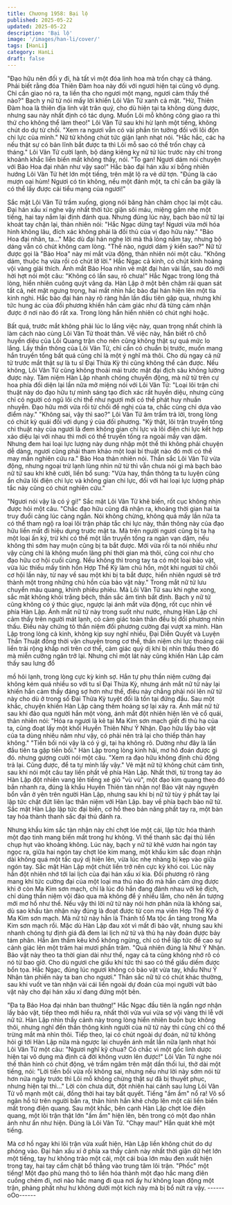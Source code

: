 ```yaml
---
title: Chương 1958: Bại lộ
published: 2025-05-22
updated: 2025-05-22
description: 'Bại lộ'
image: '/images/han-li/cover/'
tags: [HanLi]
category: HanLi
draft: false
---
```


"Đạo hữu nên đối y đi, hà tất vì một đóa linh hoa mà trốn chạỵ cả
tháng. Phải biết rằng đóa Thiên Đàm hoa này đối với ngươi hiện
tại cũng vô dụng. Chỉ cần giao nó ra, ta liền tha cho ngươi một
mạng, ngươi cảm thấy thế nào?"
Bạch y nữ tử nói mấy lời khiến Lôi Vân Tử xanh cả mặt.
"Hừ, Thiên Đàm hoa là thiên địa linh vật trân quý, cho dù hiện tại
ta không dùng được, nhưng sau này nhất định có tác dụng. Muốn
Lôi mỗ không công giao ra thì thứ cho không thể làm theo!"
Lôi Vân Tử sau khi hừ lạnh một tiếng, không chút do dự từ chối.
"Xem ra ngươi vẫn có vài phần tin tưởng đối với lôi độn chi lực
của mình."
Nữ tử không chút tức giận lạnh nhạt nói.
"Hắc hắc, các hạ nếu thật sự có bản lĩnh bắt được ta thì Lôi mỗ
sao có thể trốn chạy cả tháng."
Lôi Vân Tử cười lạnh, bộ dáng kiêng kỵ nữ tử lúc trước này chỉ
trong khoảnh khắc liền biến mất không thấy, nói.
"To gan! Ngươi dám nói chuyện với Bảo Hoa đại nhân như vậy
sao!"
Hắc bào đại hán xấu xí bỗng nhiên hướng Lôi Vân Tử hét lớn một
tiếng, trên mặt lộ ra vẻ dữ tợn.
"Đúng là cáo mượn oai hùm! Ngươi có tin không, nếu một đánh
một, ta chỉ cần ba giây là có thể lấy được cái tiểu mạng của
ngươi!"

Sắc mặt Lôi Vân Tử trầm xuống, giọng nói băng hàn châm chọc
lại một câu.
Đại hán xấu xí nghe vậy nhất thời tức giận sôi máu, miệng gầm
nhẹ một tiếng, hai tay nắm lại định đánh qua. Nhưng đúng lúc
này, bạch bào nữ tử lại khoát tay chặn lại, thản nhiên nói:
"Hắc Ngạc dừng tay! Ngươi vừa mới hóa hình không lâu, đích xác
không phải là đối thủ của vị đạo hữu này."
"Bảo Hoa đại nhân, ta..."
Mặc dù đại hán nghe lời mà thả lỏng nắm tay, nhưng bộ dáng vẫn
có chút không cam lòng.
"Thế nào, ngươi dám ý kiến sao?"
Nữ tử được gọi là "Bảo Hoa" này mí mắt vừa động, thản nhiên
nói một câu.
"Không dám, thuộc hạ vừa rồi có chút lỡ lời."
Hắc Ngạc cả kinh, có chút kinh hoảng vội vàng giải thích.
Ánh mắt Bảo Hoa nhìn vẻ mặt đại hán vài lần, sau đó mới hời hợt
nói một câu:
"Không có lần sau, rõ chưa!"
Hắc Ngạc trong lòng thả lòng, hiển nhiên cuông quýt vâng dạ.
Hàn Lập ở một bên chậm rãi quan sát tất cả, nét mặt ngưng
trọng, hai mắt nhìn hắc bào đại hán hiện lên một tia kinh nghi.
Hắc bào đại hán này rõ ràng hắn lần đầu tiên gặp qua, nhưng khí
tức hung ác của đối phương khiến hắn cảm giác như đã từng
cảm nhận được ở nơi nào đó rất xa.
Trong lòng hắn hiển nhiên có chút nghi hoặc.

Bất quá, trước mắt không phải lúc lo lắng việc này, quan trọng
nhất chính là làm cách nào cùng Lôi Vân Tử thoát thân.
Về việc này, hắn biết rõ chỗ huyền diệu của Lôi Quang trận cho
nên cũng không thật sự quá mức lo lắng. Lấy thần thông của Lôi
Vân Tử, chỉ cần có chuẩn bị trước, muốn mang hắn truyền tống
bất quá cũng chỉ là một ý nghĩ mà thôi. Cho dù ngay cả nữ tử
trước mắt thật sự là tu sĩ Đại Thừa Kỳ thì cũng không thể cản
được. Nếu không, Lôi Vân Tử cũng không thoải mái trước mặt đại
địch sâu không lường được này.
Tâm niệm Hàn Lập nhanh chóng chuyển động, mà nữ tử trên cự
hoa phía đối diện lại lần nữa mở miệng nói với Lôi Vân Tử:
"Loại lôi trận chi thuật này do đạo hữu tự mình sáng tạo đích xác
rất huyền diệu, nhưng cũng chỉ có người có ngũ lôi chi thể như
ngươi mới có thể phát huy nhuần nhuyễn. Đạo hữu mới vừa rồi từ
chối đề nghị của ta, chắc cũng chỉ dựa vào điểm này."
"Không sai, vậy thì sao?"
Lôi Vân Tử âm trầm trả lời, trong lòng có chút kỳ quái đối với
dụng ý của đối phương.
"Kỳ thật, lôi trận truyền tống chi thuật này của ngươi là đem không
gian chi lực và lôi điện chi lực kết hợp xảo diệu lại với nhau thì
mới có thể truyền tống ra ngoài mấy vạn dặm. Nhưng đem hai loại
lực lượng này dung nhập một thể thì không phải chuyện dễ dàng,
ngươi cũng phải tham khảo một loại bí thuật nào đó mới có thể
may mắn nghiên cứu ra."
Bảo Hoa thản nhiên nói.
Thần sắc Lôi Vân Tử vừa động, nhưng ngoại trừ lạnh lùng nhìn
nữ từ thì vẫn chưa nói gì mà bạch bào nữ tử sau khi khẽ cười,
liền bổ sung:
"Vừa hay, thần thông ta tu luyện cũng ẩn chứa lôi điện chi lực và
không gian chi lực, đối với hai loại lực lượng pháp tắc này cũng có
chút nghiên cứu."

"Ngươi nói vậy là có ý gi!"
Sắc mặt Lôi Vân Tử khẽ biến, rốt cục không nhịn được hỏi một
câu.
"Chắc đạo hữu cũng đã nhận ra, khoảng thời gian hai ta truy đuổi
càng lúc càng ngắn. Nói không chừng, không quá mấy lần nữa ta
có thể tham ngộ ra loại lôi trận pháp tắc chi lực này, thần thông
này của đạo hữu liền mất đi hiệu dụng trước mặt ta. Mà trên
người ngươi cũng bị ta hạ một loại ấn ký, trừ khi có thể một lần
truyền tống ra ngàn vạn dặm, nếu không thì sớm hay muộn cũng
bị ta bắt được. Mới vừa rồi ta nói nhiều như vậy cũng chỉ là không
muốn lãng phí thời gian mà thôi, cũng coi như cho đạo hữu cơ hội
cuối cùng. Nếu không thì trong tay ta có một loại bảo vật, vừa lúc
thiếu mấy tinh hồn Hợp Thể Kỳ làm chủ hồn, một khi ngươi từ
chối cơ hội lần này, từ nay về sau một khi bị ta bắt được, hiển
nhiên ngươi sẽ trở thành một trong những chủ hồn của bảo vật
này."
Trong mắt nữ tử lưu chuyển mâu quang, khinh phiêu phiêu.
Mà Lôi Vân Tử sau khi nghe xong, sắc mặt không khỏi trắng
bệch, thần sắc âm tình bất định.
Bạch y nữ tử cũng không có ý thúc giục, ngược lại ánh mắt vừa
động, rốt cục nhìn về phía Hàn Lập. Ánh mắt nữ tử này trong suốt
như nước, nhưng Hàn Lập chỉ cảm thấy trên người mát lạnh, có
cảm giác toàn thân đều bị đối phương nhìn thấu.
Điều này chứng tỏ thần niệm đối phương cường đại vượt xa
mình.
Hàn Lập trong lòng cả kinh, không kịp suy nghĩ nhiều, Đại Diễn
Quyết và Luyện Thần Thuật đồng thời vận chuyện trong cơ thể,
thần niệm chi lực thoáng cái liền trải rộng khắp nơi trên cơ thể,
cảm giác quỷ dị khi bị nhìn thấu theo đó mà miễn cưỡng ngăn trở
lại.
Nhưng chỉ một lát này cũng khiến Hàn Lập cảm thấy sau lưng đổ

mồ hôi lạnh, trong lòng cực kỳ kinh sợ.
Hắn tự phụ thần niệm cường đại không kém quá nhiều so với tu
sĩ Đại Thừa Kỳ, nhưng ánh mắt nữ tử này lại khiến hắn cảm thấy
đáng sợ hơn như thế, điều này chẳng phải nói lên nữ tử này cho
dù ở trong số Đại Thừa Kỳ tuyệt đối là tồn tại đứng đầu.
Sau một khắc, chuyện khiến Hàn Lập càng thêm hoảng sợ lại xảy
ra.
Ánh mắt nữ tử sau khi đảo qua người hắn một vòng, ánh mắt đột
nhiên hiện lên vẻ cổ quái, thản nhiên nói:
"Hóa ra ngươi là kẻ tại Ma Kim sơn mạch giết đi thủ hạ của ta,
cũng đoạt lấy một khối Huyền Thiên Như Ý Nhận. Đạo hữu lấy
bảo vật của ta dùng nhiêu năm như vậy, có phải nên trả lại cho
thiếp thân hay không."
"Tiền bối nói vậy là có ý gì, tại hạ không rõ. Dường như đây là lần
đầu tiên ta gặp tiền bối."
Hàn Lập trong lòng kinh hãi, mơ hô đoán được gì đó. nhưng
gượng cười nói một câu.
"Xem ra đạo hữu không định chủ động trả lại. Cũng được, để ta tự
mình lấy vậy."
Vẻ mặt nữ tử không chút cảm tình, sau khi nói một câu tay liền
phất về phía Hàn Lập.
Nhất thời, từ trong tay áo Hàn Lập đột nhiên vang lên tiếng xé gió
"vù vù", một đạo kim quang theo đó bắn nhanh ra, đúng là khẩu
Huyền Thiên tàn nhận nọ!
Bảo vật này nguyên bổn vẫn ở yên trên người Hàn Lập, nhưng
sau khi bị nữ tử tùy ý phất tay lại lập tức chặt đứt liên lạc thân
niệm với Hàn Lập. bay về phía bạch bào nữ tử. Sắc mặt Hàn Lập
lập tức đại biến, cơ hồ theo bản năng phất tay ra, một bàn tay hóa
thành thanh sắc đại thủ đánh ra.

Nhưng khẩu kim sắc tàn nhận này chỉ chợt lóe một cái, lập tức
hóa thành một đạo tinh mang biến mất trong hư không. Vì thế
thanh săc đại thủ liền chụp hụt vào khoảng không.
Lúc này, bạch y nữ tử khẽ vươn hai ngón tay ngọc ra, giữa hai
ngón tay chợt lóe kim mang, một khẩu kim sắc đoạn nhận dài
không quá một tấc quỷ dị hiện lên, vừa lúc nhẹ nhàng bị kẹp vào
giữa ngón tay.
Sắc mặt Hàn Lập một chút liền trở nên cực kỳ khó coi.
Lúc này hắn đột nhiên nhớ tới lai lịch của đại hán xấu xí kia.
Đối phương rõ ràng mang khí tức cường đại của một loại ma thú
nào đó mà hắn cảm ứng được khi ở còn Ma Kim sơn mạch, chỉ là
lúc đó hắn đang đánh nhau với kẻ địch, chỉ dùng thần niệm vội
đảo qua mà không để ý nhiều lắm, cho nên ấn tượng mới mơ hồ
như thế. Nếu vậy thì lời nữ tử này nói hơn phân nửa là không sai,
dù sao khẩu tàn nhận này đúng là đoạt được từ con ma viên Hợp
Thể Kỳ ở Ma Kim sơn mạch.
Mà nữ tử này hẳn là Thánh tổ Ma tộc ẩn tàng trong Ma Kim sơn
mạch rồi.
Mặc dù Hàn Lập đau xót vì mất đi bảo vật, nhưng sau khi nhanh
chóng tự định giá đã đem lai lịch nữ tử và thủ hạ này đoán được
bảy tám phân.
Hắn âm thầm kêu khổ không ngừng, chỉ có thể lập tức đề cao sự
cảnh giác lên một trăm hai mươi phần trăm.
"Quả nhiên đúng là Như Ý Nhận. Bảo vật này theo ta thời gian dài
như thế, ngay cả ta cũng không nhớ rõ có nó từ bao giờ. Cho dù
ngươi che giấu khí tức thì sao có thể giấu diếm được bổn tọa. Hắc
Ngạc, đúng lúc ngươi không có bảo vật vừa tay, khẩu Như Ý
Nhận tàn phiến này ta ban cho ngươi."
Thân sắc nữ tử có chút khác thường, sau khi vuốt ve tàn nhận vài
cái liền ngoài dự đoán của mọi người vứt bảo vật này cho đại hán
xấu xí đang đứng một bên.

"Đa tạ Bảo Hoa đại nhân ban thưởng!"
Hắc Ngạc đầu tiên là ngẩn ngơ nhận lấy bảo vật, tiếp theo mới
hiểu ra, nhất thời vừa vui vừa sợ vội vàng thi lễ với nữ tử.
Hàn Lập nhìn thấy cảnh này trong lòng hiển nhiên buồn bực
không thôi, nhưng nghĩ đến thần thông kinh người của nữ tử này
thì cũng chỉ có thể trừng mắt mà nhìn thôi.
Tiếp theo, lại có chút ngoài dự đoán, nữ tử không hỏi gì tới Hàn
Lập nữa mà ngược lại chuyển ánh mắt lần nữa lạnh nhạt hỏi Lôi
Vân Tử một câu:
"Ngươi nghĩ kỹ chua? Có chắc vì một gốc linh dược hiện tại vô
dụng mà định cả đời không vươn lên được!"
Lôi Vân Tử nghe nói thế thân hình có chút động, vẻ trầm ngâm
trên mặt dần thối lui, thở dài một tiếng, nói:
"Lời tiền bối vừa rồi không sai, nhưng nếu như lời này sớm nói từ
hơn nửa ngày trước thì Lôi mỗ không chừng thật sự đã bị thuyết
phục, nhưng hiện tại thì..."
Lời còn chưa dứt, đột nhiên hai cánh sau lưng Lôi Vân Tử vỗ
mạnh một cái, đồng thời hai tay bắt quyết.
Tiếng "ầm ầm" nổ ra!
Vô số ngân hồ từ trên người bắn ra, thân hình hắn khẽ chớp lên
một cái liền biến mất trong điện quang. Sau một khắc, bên cạnh
Hàn Lập chợt lóe điện quang, một lôi trận thật lớn "ầm ầm" hiện
lên, bên trong có một đạo nhân ảnh như ẩn như hiện.
Đúng là Lôi Vân Tử.
"Chạy mau!"
Hắn quát khẽ một tiếng.

Mà cơ hồ ngay khi lôi trận vừa xuất hiện, Hàn Lập liền không chút
do dự phóng vào.
Đại hán xấu xí ở phía xa thấy cảnh này nhất thời giận dữ hét lớn
một tiếng, tay hư không trảo một cái, một cái búa lớn màu đen
xuất hiện trong tay, hai tay cầm chặt bổ thẳng vào trung tâm lôi
trận.
"Phốc" một tiếng!
Một đạo phủ mang thô to liền hóa thành một đạo hắc mang điên
cuồng chém đi, nơi nào hắc mang đi qua nơi ấy hư không loạn
động một trận, phảng phất như hư không dưới một kích này mà bị
bổ nứt ra vậy.
------oOo------
